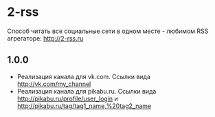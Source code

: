 # 2-rss
Способ читать все социальные сети в одном месте - любимом RSS агрегаторе: http://2-rss.ru

## 1.0.0

- Реализация канала для vk.com. Ссылки вида http://vk.com/my_channel
- Реализация канала для pikabu.ru. Ссылки вида http://pikabu.ru/profile/user_login и http://pikabu.ru/tag/tag1_name,%20tag2_name 